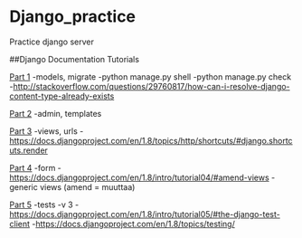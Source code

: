 # Django_practice
Practice django server

##Django Documentation Tutorials

[Part 1](https://docs.djangoproject.com/en/1.8/intro/tutorial01/)
-models, migrate
-python manage.py shell
-python manage.py check
-http://stackoverflow.com/questions/29760817/how-can-i-resolve-django-content-type-already-exists

[Part 2](https://docs.djangoproject.com/en/1.8/intro/tutorial02/)
-admin, templates

[Part 3](https://docs.djangoproject.com/en/1.8/intro/tutorial03/)
-views, urls
-https://docs.djangoproject.com/en/1.8/topics/http/shortcuts/#django.shortcuts.render

[Part 4](https://docs.djangoproject.com/en/1.8/intro/tutorial04/)
-form
-https://docs.djangoproject.com/en/1.8/intro/tutorial04/#amend-views
-generic views (amend = muuttaa)

[Part 5](https://docs.djangoproject.com/en/1.8/intro/tutorial05/)
-tests -v 3
-https://docs.djangoproject.com/en/1.8/intro/tutorial05/#the-django-test-client
-https://docs.djangoproject.com/en/1.8/topics/testing/
